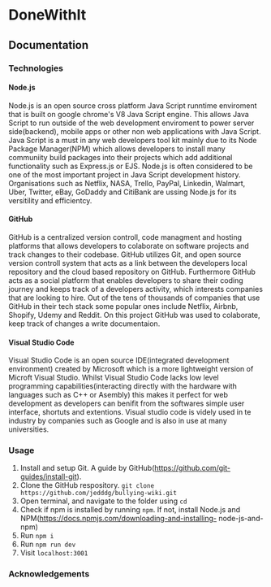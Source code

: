 # DoneWithIt

## Documentation

### Technologies
#### Node.js
Node.js is an open source cross platform Java Script runntime enviroment that is built on google chrome's V8 Java Script engine. This allows Java Script to run outside of the web development enviroment to power server side(backend), mobile apps or other non web applications with Java Script. Java Script is a must in any web developers tool kit mainly due to its Node Package Manager(NPM) which allows developers to install many communiity build packages into their projects which add additional functionality such as Express.js or EJS. Node.js is often considered to be one of the most important project in Java Script development history. Organisations such as Netflix, NASA, Trello, PayPal, Linkedin, Walmart, Uber, Twitter, eBay, GoDaddy and CitiBank are ussing Node.js for its versitility and efficientcy. 

#### GitHub
GitHub is a centralized version controll, code managment and hosting platforms that allows developers to colaborate on software projects and track changes to their codebase. GitHub utilizes Git, and open source version controll system that acts as a link between the developers local repository and the cloud based repository on GitHub. Furthermore GitHub acts as a social platform that enables developers to share their coding journey and keeps track of a developers activity, which interests companies that are looking to hire. Out of the tens of thousands of companies that use GitHub in their tech stack some popular ones include Netflix, Airbnb, Shopify, Udemy and Reddit.
On this project GitHub was used to colaborate, keep track of changes a write documentaion. 

#### Visual Studio Code
Visual Studio Code is an open source IDE(integrated development environment) created by Microsoft which is a more lightweight version of Microft Visual Studio. Whilst Visual Studio Code lacks low level programming capabilities(interacting directly with the hardware with languages such as C++ or Asembly) this makes it perfect for web development as developers can benifit from the softwares simple user interface, shortuts and extentions. Visual studio code is videly used in te industry by companies such as Google and is also in use at many universities.

### Usage
  1. Install and setup Git. A guide by GitHub(https://github.com/git-guides/install-git).
  2. Clone the GitHub respository. ```` git clone https://github.com/jedddg/bullying-wiki.git ```` 
  3. Open terminal, and navigate to the folder using ````cd````
  4. Check if npm is installed by running ````npm````. If not, install Node.js and NPM(https://docs.npmjs.com/downloading-and-installing-     node-js-and-npm)
  5. Run ````npm i````
  6. Run ````npm run dev````
  7. Visit ````localhost:3001````

### Acknowledgements
